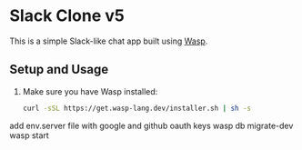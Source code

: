 # Slack Clone v5

This is a simple Slack-like chat app built using [Wasp](https://wasp-lang.dev/). 

## Setup and Usage

1. Make sure you have Wasp installed:  
   ```bash
   curl -sSL https://get.wasp-lang.dev/installer.sh | sh -s

add env.server file with google and github oauth keys
wasp db migrate-dev
wasp start